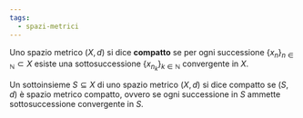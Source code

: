 ```yaml
---
tags:
  - spazi-metrici
---
```

Uno spazio metrico $(X, d)$ si dice **compatto** se per ogni successione
$\{x_n\}_{n\in\mathbb{N}} \subset X$ esiste una sottosuccessione $\{x_{n_k} \}_{k\in\mathbb{N}}$ convergente in $X$.

Un sottoinsieme $S ⊆ X$ di uno spazio metrico $(X, d)$ si dice compatto se $(S, d)$ è spazio metrico compatto, ovvero se ogni successione in $S$ ammette sottosuccessione convergente in $S$.